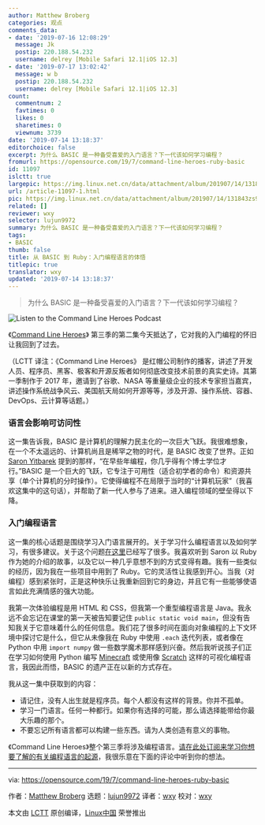 ```yaml
---
author: Matthew Broberg
categories: 观点
comments_data:
- date: '2019-07-16 12:08:29'
  message: Jk
  postip: 220.188.54.232
  username: delrey [Mobile Safari 12.1|iOS 12.3]
- date: '2019-07-17 13:02:42'
  message: w b
  postip: 220.188.54.232
  username: delrey [Mobile Safari 12.1|iOS 12.3]
count:
  commentnum: 2
  favtimes: 0
  likes: 0
  sharetimes: 0
  viewnum: 3739
date: '2019-07-14 13:18:37'
editorchoice: false
excerpt: 为什么 BASIC 是一种备受喜爱的入门语言？下一代该如何学习编程？
fromurl: https://opensource.com/19/7/command-line-heroes-ruby-basic
id: 11097
islctt: true
largepic: https://img.linux.net.cn/data/attachment/album/201907/14/131843zs9eh4nnk3sexvnb.png
url: /article-11097-1.html
pic: https://img.linux.net.cn/data/attachment/album/201907/14/131843zs9eh4nnk3sexvnb.png.thumb.jpg
related: []
reviewer: wxy
selector: lujun9972
summary: 为什么 BASIC 是一种备受喜爱的入门语言？下一代该如何学习编程？
tags:
- BASIC
thumb: false
title: 从 BASIC 到 Ruby：入门编程语言的体悟
titlepic: true
translator: wxy
updated: '2019-07-14 13:18:37'
---
```



> 
> 为什么 BASIC 是一种备受喜爱的入门语言？下一代该如何学习编程？
> 
> 
> 


![Listen to the Command Line Heroes Podcast](/data/attachment/album/201907/14/131843zs9eh4nnk3sexvnb.png "Listen to the Command Line Heroes Podcast")


《[Command Line Heroes](https://www.redhat.com/en/command-line-heroes)》 第三季的第二集今天抵达了，它对我的入门编程的怀旧让我回到了过去。


（LCTT 译注：《Command Line Heroes》 是红帽公司制作的播客，讲述了开发人员、程序员、黑客、极客和开源反叛者如何彻底改变技术前景的真实史诗。其第一季制作于 2017 年，邀请到了谷歌、NASA 等重量级企业的技术专家担当嘉宾，讲述操作系统战争风云、美国航天局如何开源等等，涉及开源、操作系统、容器、DevOps、云计算等话题。）


### 语言会影响可访问性


这一集告诉我，BASIC 是计算机的理解力民主化的一次巨大飞跃。我很难想象，在一个不太遥远的、计算机尚且是稀罕之物的时代，是 BASIC 改变了世界。正如 [Saron Yitbarek](https://twitter.com/saronyitbarek) 提到的那样，“在早些年编程，你几乎得有个博士学位才行。”BASIC 是一个巨大的飞跃，它专注于可用性（适合初学者的命令）和资源共享（单个计算机的分时操作）。它使得编程不在局限于当时的“计算机玩家”（我喜欢这集中的这句话），并帮助了新一代人参与了进来。进入编程领域的壁垒得以下降。


### 入门编程语言


这一集的核心话题是围绕学习入门语言展开的。关于学习什么编程语言以及如何学习，有很多建议。关于这个问题[在这里](/article-8379-1.html)已经写了很多。我喜欢听到 Saron 以 Ruby 作为她的介绍的故事，以及它以一种几乎意想不到的方式变得有趣。我有一些类似的经历，因为我在一些项目中用到了 Ruby。它的灵活性让我感到开心。当我（对编程）感到紧张时，正是这种快乐让我重新回到它的身边，并且它有一些能够使语言如此充满情感的强大功能。


我第一次体验编程是用 HTML 和 CSS，但我第一个重型编程语言是 Java。我永远不会忘记在课堂的第一天被告知要记住 `public static void main`，但没有告知我关于它意味着什么的任何信息。我们花了很多时间在面向对象编程的上下文环境中探讨它是什么，但它从未像我在 Ruby 中使用 `.each` 迭代列表，或者像在 Python 中用 `import numpy` 做一些数学魔术那样感到兴奋。然后我听说孩子们正在学习如何使用 Python 编写 [Minecraft](https://opensource.com/life/15/5/getting-started-minecraft-pi) 或使用像 [Scratch](https://opensource.com/education/11/6/how-teach-next-generation-open-source-scratch) 这样的可视化编程语言，我因此而悟，BASIC 的遗产正在以新的方式存在。


我从这一集中获取到的内容：


* 请记住，没有人出生就是程序员。每个人都没有这样的背景。你并不孤单。
* 学习一门语言。任何一种都行。如果你有选择的可能，那么请选择能带给你最大乐趣的那个。
* 不要忘记所有语言都可以构建一些东西。请为人类创造有意义的事物。


《Command Line Heroes》整个第三季将涉及编程语言。[请在此处订阅来学习你想要了解的有关编程语言的起源](https://www.redhat.com/en/command-line-heroes)，我很乐意在下面的评论中听到你的想法。




---


via: <https://opensource.com/19/7/command-line-heroes-ruby-basic>


作者：[Matthew Broberg](https://opensource.com/users/mbbroberg) 选题：[lujun9972](https://github.com/lujun9972) 译者：[wxy](https://github.com/wxy) 校对：[wxy](https://github.com/wxy)


本文由 [LCTT](https://github.com/LCTT/TranslateProject) 原创编译，[Linux中国](https://linux.cn/) 荣誉推出